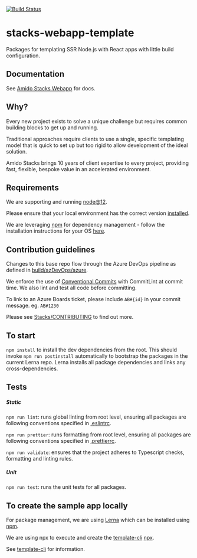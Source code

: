[![Build Status](https://dev.azure.com/amido-dev/Amido-Stacks/_apis/build/status/stacks-webapp-template-pipeline?branchName=master)](https://dev.azure.com/amido-dev/Amido-Stacks/_build/latest?definitionId=70&branchName=master)

# stacks-webapp-template

Packages for templating SSR Node.js with React apps with little build configuration.

## Documentation

See [Amido Stacks Webapp](https://amido.github.io/stacks-webapp-template/) for docs.

## Why?
Every new project exists to solve a unique challenge 
but requires common building blocks to get up and running.

Traditional approaches require clients to use a single, specific templating model that is quick to set up but too rigid to allow development of the ideal solution.

Amido Stacks brings 10 years of client expertise to every project, providing fast, flexible, bespoke value in an accelerated environment.

## Requirements

We are supporting and running [node@12](https://nodejs.org/en/about/releases/).

Please ensure that your local environment has the correct version
[installed](https://nodejs.org/en/download/).

We are leveraging [npm](https://www.npmjs.com/) for dependency management - follow the
installation instructions for your OS [here](https://www.npmjs.com/get-npm).

## Contribution guidelines

Changes to this base repo flow through the Azure DevOps pipeline as defined in [build/azDevOps/azure](build/azDevOps/azure/).

We enforce the use of [Conventional Commits](https://commitlint.js.org) with CommitLint at commit time. We also lint and test all code before committing.

To link to an Azure Boards ticket, please include `AB#{id}` in your commit message. eg. `AB#1230`

Please see [Stacks/CONTRIBUTING](https://github.com/amido/stacks/blob/master/.github/CONTRIBUTING.md) to find out more.


## To start
`npm install` to install the dev dependencies from the root. This should invoke `npm run postinstall` automatically to bootstrap the packages in the current Lerna repo. Lerna installs all package dependencies and links any cross-dependencies.


## Tests

##### Static

`npm run lint`: runs global linting from root level, ensuring all packages are
following conventions specified in [.eslintrc](.eslintrc).
  
`npm run prettier`: runs formatting from root level, ensuring all packages are
following conventions specified in [.prettierrc](.prettierrc).

`npm run validate`: ensures that the project adheres to Typescript checks,
formatting and linting rules.

##### Unit

`npm run test`: runs the unit tests for all packages.

## To create the sample app locally
For package management, we are using [Lerna](https://lernajs.io) which can be installed using [npm](https://www.npmjs.com/package/lerna).

We are using npx to execute and create the [template-cli](./packages/template-cli) [npx](https://www.npmjs.com/package/npx).

See [template-cli](./packages/template-cli/README.md) for information.
